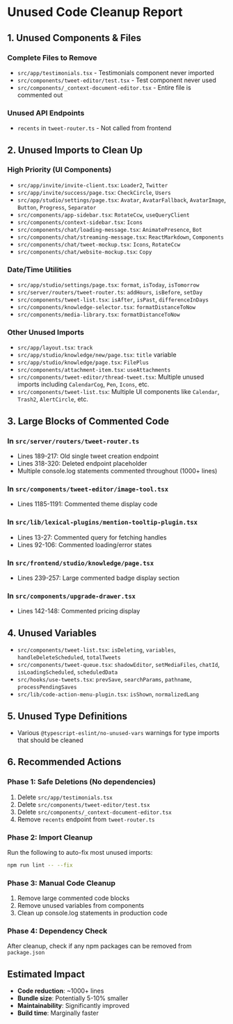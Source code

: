 # Unused Code Cleanup Report

## 1. Unused Components & Files

### Complete Files to Remove
- `src/app/testimonials.tsx` - Testimonials component never imported
- `src/components/tweet-editor/test.tsx` - Test component never used
- `src/components/_context-document-editor.tsx` - Entire file is commented out

### Unused API Endpoints
- `recents` in `tweet-router.ts` - Not called from frontend

## 2. Unused Imports to Clean Up

### High Priority (UI Components)
- `src/app/invite/invite-client.tsx`: `Loader2`, `Twitter`
- `src/app/invite/success/page.tsx`: `CheckCircle`, `Users`
- `src/app/studio/settings/page.tsx`: `Avatar`, `AvatarFallback`, `AvatarImage`, `Button`, `Progress`, `Separator`
- `src/components/app-sidebar.tsx`: `RotateCcw`, `useQueryClient`
- `src/components/context-sidebar.tsx`: `Icons`
- `src/components/chat/loading-message.tsx`: `AnimatePresence`, `Bot`
- `src/components/chat/streaming-message.tsx`: `ReactMarkdown`, `Components`
- `src/components/chat/tweet-mockup.tsx`: `Icons`, `RotateCcw`
- `src/components/chat/website-mockup.tsx`: `Copy`

### Date/Time Utilities
- `src/app/studio/settings/page.tsx`: `format`, `isToday`, `isTomorrow`
- `src/server/routers/tweet-router.ts`: `addHours`, `isBefore`, `setDay`
- `src/components/tweet-list.tsx`: `isAfter`, `isPast`, `differenceInDays`
- `src/components/knowledge-selector.tsx`: `formatDistanceToNow`
- `src/components/media-library.tsx`: `formatDistanceToNow`

### Other Unused Imports
- `src/app/layout.tsx`: `track`
- `src/app/studio/knowledge/new/page.tsx`: `title` variable
- `src/app/studio/knowledge/page.tsx`: `FilePlus`
- `src/components/attachment-item.tsx`: `useAttachments`
- `src/components/tweet-editor/thread-tweet.tsx`: Multiple unused imports including `CalendarCog`, `Pen`, `Icons`, etc.
- `src/components/tweet-list.tsx`: Multiple UI components like `Calendar`, `Trash2`, `AlertCircle`, etc.

## 3. Large Blocks of Commented Code

### In `src/server/routers/tweet-router.ts`
- Lines 189-217: Old single tweet creation endpoint
- Lines 318-320: Deleted endpoint placeholder
- Multiple console.log statements commented throughout (1000+ lines)

### In `src/components/tweet-editor/image-tool.tsx`
- Lines 1185-1191: Commented theme display code

### In `src/lib/lexical-plugins/mention-tooltip-plugin.tsx`
- Lines 13-27: Commented query for fetching handles
- Lines 92-106: Commented loading/error states

### In `src/frontend/studio/knowledge/page.tsx`
- Lines 239-257: Large commented badge display section

### In `src/components/upgrade-drawer.tsx`
- Lines 142-148: Commented pricing display

## 4. Unused Variables

- `src/components/tweet-list.tsx`: `isDeleting`, `variables`, `handleDeleteScheduled`, `totalTweets`
- `src/components/tweet-queue.tsx`: `shadowEditor`, `setMediaFiles`, `chatId`, `isLoadingScheduled`, `scheduledData`
- `src/hooks/use-tweets.tsx`: `prevSave`, `searchParams`, `pathname`, `processPendingSaves`
- `src/lib/code-action-menu-plugin.tsx`: `isShown`, `normalizedLang`

## 5. Unused Type Definitions

- Various `@typescript-eslint/no-unused-vars` warnings for type imports that should be cleaned

## 6. Recommended Actions

### Phase 1: Safe Deletions (No dependencies)
1. Delete `src/app/testimonials.tsx`
2. Delete `src/components/tweet-editor/test.tsx`
3. Delete `src/components/_context-document-editor.tsx`
4. Remove `recents` endpoint from `tweet-router.ts`

### Phase 2: Import Cleanup
Run the following to auto-fix most unused imports:
```bash
npm run lint -- --fix
```

### Phase 3: Manual Code Cleanup
1. Remove large commented code blocks
2. Remove unused variables from components
3. Clean up console.log statements in production code

### Phase 4: Dependency Check
After cleanup, check if any npm packages can be removed from `package.json`

## Estimated Impact
- **Code reduction**: ~1000+ lines
- **Bundle size**: Potentially 5-10% smaller
- **Maintainability**: Significantly improved
- **Build time**: Marginally faster
